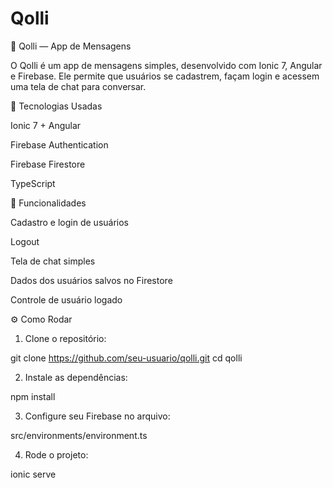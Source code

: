 # Qolli

💬 Qolli — App de Mensagens

O Qolli é um app de mensagens simples, desenvolvido com Ionic 7, Angular e Firebase. Ele permite que usuários se cadastrem, façam login e acessem uma tela de chat para conversar.



🚀 Tecnologias Usadas

Ionic 7 + Angular

Firebase Authentication

Firebase Firestore

TypeScript



🧠 Funcionalidades

Cadastro e login de usuários

Logout

Tela de chat simples

Dados dos usuários salvos no Firestore

Controle de usuário logado



⚙️ Como Rodar

1. Clone o repositório:



git clone https://github.com/seu-usuario/qolli.git
cd qolli

2. Instale as dependências:



npm install

3. Configure seu Firebase no arquivo:



src/environments/environment.ts

4. Rode o projeto:



ionic serve




